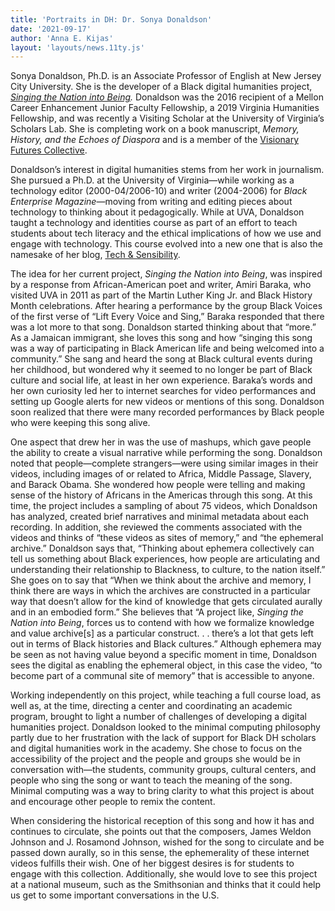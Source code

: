 ```yaml
---
title: 'Portraits in DH: Dr. Sonya Donaldson'
date: '2021-09-17'
author: 'Anna E. Kijas'
layout: 'layouts/news.11ty.js'
---
```

Sonya Donaldson, Ph.D. is an Associate Professor of English at New Jersey City University. She is the developer of a Black digital humanities project, [*Singing the Nation into Being*](https://singingthenation.com/)*.* Donaldson was the 2016 recipient of a Mellon Career Enhancement Junior Faculty Fellowship, a 2019 Virginia Humanities Fellowship, and was recently a Visiting Scholar at the University of Virginia’s Scholars Lab. She is completing work on a book manuscript, *Memory, History, and the Echoes of Diaspora* and is a member of the [Visionary Futures Collective](https://visionary-futures-collective.github.io).

Donaldson’s interest in digital humanities stems from her work in journalism. She pursued a Ph.D. at the University of Virginia—while working as a technology editor (2000-04/2006-10) and writer (2004-2006) for *Black Enterprise Magazine*—moving from writing and editing pieces about technology to thinking about it pedagogically. While at UVA, Donaldson taught a technology and identities course as part of an effort to teach students about tech literacy and the ethical implications of how we use and engage with technology. This course evolved into a new one that is also the namesake of her blog, [Tech &amp; Sensibility](https://techandsensibility.com/).

The idea for her current project, *Singing the Nation into Being*, was inspired by a response from African-American poet and writer, Amiri Baraka, who visited UVA in 2011 as part of the Martin Luther King Jr. and Black History Month ​​celebrations. After hearing a performance by the group Black Voices of the first verse of “Lift Every Voice and Sing,” Baraka responded that there was a lot more to that song. Donaldson started thinking about that “more.” As a Jamaican immigrant, she loves this song and how “singing this song was a way of participating in Black American life and being welcomed into a community.” She sang and heard the song at Black cultural events during her childhood, but wondered why it seemed to no longer be part of Black culture and social life, at least in her own experience. Baraka’s words and her own curiosity led her to internet searches for video performances and setting up Google alerts for new videos or mentions of this song. Donaldson soon realized that there were many recorded performances by Black people who were keeping this song alive.

One aspect that drew her in was the use of mashups, which gave people the ability to create a visual narrative while performing the song. Donaldson noted that people—complete strangers—were using similar images in their videos, including images of or related to Africa, Middle Passage, Slavery, and Barack Obama. She wondered how people were telling and making sense of the history of Africans in the Americas through this song. At this time, the project includes a sampling of about 75 videos, which Donaldson has analyzed, created brief narratives and minimal metadata about each recording. In addition, she reviewed the comments associated with the videos and thinks of “these videos as sites of memory,” and “the ephemeral archive.” Donaldson says that, “Thinking about ephemera collectively can tell us something about Black experiences, how people are articulating and understanding their relationship to Blackness, to culture, to the nation itself.” She goes on to say that “When we think about the archive and memory, I think there are ways in which the archives are constructed in a particular way that doesn’t allow for the kind of knowledge that gets circulated aurally and in an embodied form.” She believes that “A project like, *Singing the Nation into Being*, forces us to contend with how we formalize knowledge and value archive\[s\] as a particular construct. . . there’s a lot that gets left out in terms of Black histories and Black cultures.” Although ephemera may be seen as not having value beyond a specific moment in time, Donaldson sees the digital as enabling the ephemeral object, in this case the video, “to become part of a communal site of memory” that is accessible to anyone.

Working independently on this project, while teaching a full course load, as well as, at the time, directing a center and coordinating an academic program, brought to light a number of challenges of developing a digital humanities project. Donaldson looked to the minimal computing philosophy partly due to her frustration with the lack of support for Black DH scholars and digital humanities work in the academy. She chose to focus on the accessibility of the project and the people and groups she would be in conversation with—the students, community groups, cultural centers, and people who sing the song or want to teach the meaning of the song. Minimal computing was a way to bring clarity to what this project is about and encourage other people to remix the content.

When considering the historical reception of this song and how it has and continues to circulate, she points out that the composers, James Weldon Johnson and J. Rosamond Johnson, wished for the song to circulate and be passed down aurally, so in this sense, the ephemerality of these internet videos fulfills their wish. One of her biggest desires is for students to engage with this collection. Additionally, she would love to see this project at a national museum, such as the Smithsonian and thinks that it could help us get to some important conversations in the U.S.
